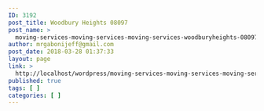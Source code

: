 ```yaml
---
ID: 3192
post_title: Woodbury Heights 08097
post_name: >
  moving-services-moving-services-moving-services-woodburyheights-08097
author: mrgabonijeff@gmail.com
post_date: 2018-03-28 01:37:33
layout: page
link: >
  http://localhost/wordpress/moving-services-moving-services-moving-services-woodburyheights-08097/
published: true
tags: [ ]
categories: [ ]
---
```

